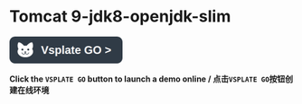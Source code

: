 # Tomcat 9-jdk8-openjdk-slim

<a href="https://www.vsplate.com/?docker-compose=https://github.com/vsplate/dcenvs/tomcat/9-jdk8-openjdk-slim"><img alt="VSPLATE GO" src="https://raw.githubusercontent.com/vsplate/images/master/vsgo_btn.png" width="200px"></a>

**Click the `VSPLATE GO` button to launch a demo online / 点击`VSPLATE GO`按钮创建在线环境**
